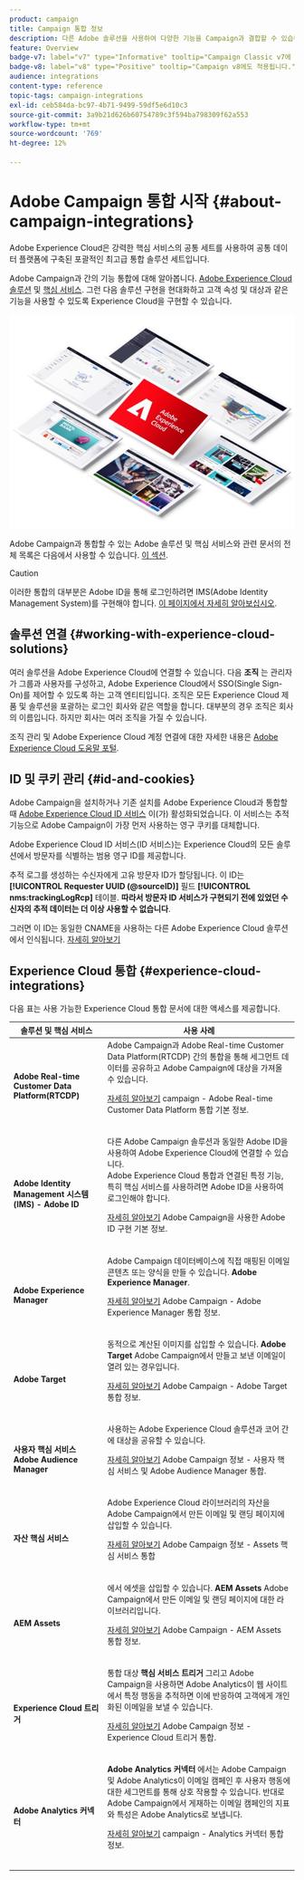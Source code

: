```yaml
---
product: campaign
title: Campaign 통합 정보
description: 다른 Adobe 솔루션을 사용하여 다양한 기능을 Campaign과 결합할 수 있습니다
feature: Overview
badge-v7: label="v7" type="Informative" tooltip="Campaign Classic v7에 적용"
badge-v8: label="v8" type="Positive" tooltip="Campaign v8에도 적용됩니다."
audience: integrations
content-type: reference
topic-tags: campaign-integrations
exl-id: ceb584da-bc97-4b71-9499-59df5e6d10c3
source-git-commit: 3a9b21d626b60754789c3f594ba798309f62a553
workflow-type: tm+mt
source-wordcount: '769'
ht-degree: 12%

---
```


# Adobe Campaign 통합 시작 {#about-campaign-integrations}



Adobe Experience Cloud은 강력한 핵심 서비스의 공통 세트를 사용하여 공통 데이터 플랫폼에 구축된 포괄적인 최고급 통합 솔루션 세트입니다.

Adobe Campaign과 간의 기능 통합에 대해 알아봅니다. [Adobe Experience Cloud 솔루션](https://experienceleague.adobe.com/docs/core-services/interface/marketing-cloud-integrations.html) 및 [핵심 서비스](https://experienceleague.adobe.com/docs/core-services/interface/about-core-services/core-services.html). 그런 다음 솔루션 구현을 현대화하고 고객 속성 및 대상과 같은 기능을 사용할 수 있도록 Experience Cloud을 구현할 수 있습니다.

![](assets/ExCloud-solutions.png)

Adobe Campaign과 통합할 수 있는 Adobe 솔루션 및 핵심 서비스와 관련 문서의 전체 목록은 다음에서 사용할 수 있습니다. [이 섹션](#experience-cloud-integrations).

>[!CAUTION]
>
>이러한 통합의 대부분은 Adobe ID을 통해 로그인하려면 IMS(Adobe Identity Management System)를 구현해야 합니다. [이 페이지에서 자세히 알아보십시오](../../integrations/using/about-adobe-id.md).
>

## 솔루션 연결 {#working-with-experience-cloud-solutions}

여러 솔루션을 Adobe Experience Cloud에 연결할 수 있습니다. 다음 **조직** 는 관리자가 그룹과 사용자를 구성하고, Adobe Experience Cloud에서 SSO(Single Sign-On)를 제어할 수 있도록 하는 고객 엔티티입니다. 조직은 모든 Experience Cloud 제품 및 솔루션을 포괄하는 로그인 회사와 같은 역할을 합니다. 대부분의 경우 조직은 회사의 이름입니다. 하지만 회사는 여러 조직을 가질 수 있습니다.

조직 관리 및 Adobe Experience Cloud 계정 연결에 대한 자세한 내용은 [Adobe Experience Cloud 도움말 포털](https://experienceleague.adobe.com/docs/core-services/interface/manage-users-and-products/organizations.html).

## ID 및 쿠키 관리 {#id-and-cookies}

Adobe Campaign을 설치하거나 기존 설치를 Adobe Experience Cloud과 통합할 때 [Adobe Experience Cloud ID 서비스](https://experienceleague.adobe.com/docs/id-service/using/home.html) 이(가) 활성화되었습니다. 이 서비스는 추적 기능으로 Adobe Campaign이 가장 먼저 사용하는 영구 쿠키를 대체합니다.

Adobe Experience Cloud ID 서비스(ID 서비스)는 Experience Cloud의 모든 솔루션에서 방문자를 식별하는 범용 영구 ID를 제공합니다.

추적 로그를 생성하는 수신자에게 고유 방문자 ID가 할당됩니다. 이 ID는 **[!UICONTROL Requester UUID (@sourceID)]** 필드 **[!UICONTROL nms:trackingLogRcp]** 테이블. **따라서 방문자 ID 서비스가 구현되기 전에 있었던 수신자의 추적 데이터는 더 이상 사용할 수 없습니다**.

그러면 이 ID는 동일한 CNAME을 사용하는 다른 Adobe Experience Cloud 솔루션에서 인식됩니다. [자세히 알아보기](https://experienceleague.adobe.com/docs/id-service/using/reference/analytics-reference/cname.html)

## Experience Cloud 통합 {#experience-cloud-integrations}

다음 표는 사용 가능한 Experience Cloud 통합 문서에 대한 액세스를 제공합니다.

<table> 
 <thead> 
  <tr> 
   <th> 솔루션 및 핵심 서비스<br /> </th> 
   <th> 사용 사례<br /> </th> 
  </tr> 
 </thead> 
 <tbody> 
  <tr> 
   <td> <strong>Adobe Real-time Customer Data Platform(RTCDP)</strong><br /> </td> 
   <td> Adobe Campaign과 Adobe Real-time Customer Data Platform(RTCDP) 간의 통합을 통해 세그먼트 데이터를 공유하고 Adobe Campaign에 대상을 가져올 수 있습니다.<br /> <p><a href="../../integrations/using/get-started-sources-destinations.md">자세히 알아보기</a> campaign - Adobe Real-time Customer Data Platform 통합 기본 정보.</p><br /> </td> 
  </tr> 
  <tr> 
   <td> <strong>Adobe Identity Management 시스템(IMS) - Adobe ID</strong><br /> </td> 
   <td> 다른 Adobe Campaign 솔루션과 동일한 Adobe ID을 사용하여 Adobe Experience Cloud에 연결할 수 있습니다.<br /> Adobe Experience Cloud 통합과 연결된 특정 기능, 특히 핵심 서비스를 사용하려면 Adobe ID을 사용하여 로그인해야 합니다.<br /> <p><a href="../../integrations/using/about-adobe-id.md">자세히 알아보기</a> Adobe Campaign을 사용한 Adobe ID 구현 기본 정보.</p><br /> </td> 
  </tr> 
  <tr> 
   <td> <strong>Adobe Experience Manager</strong><br /> </td> 
   <td> Adobe Campaign 데이터베이스에 직접 매핑된 이메일 콘텐츠 또는 양식을 만들 수 있습니다. <strong>Adobe Experience Manager</strong>.<br /> <p><a href="../../integrations/using/about-adobe-experience-manager.md">자세히 알아보기</a> Adobe Campaign - Adobe Experience Manager 통합 정보.</p><br /> </td> 
  </tr> 
  <tr> 
   <td> <strong>Adobe Target</strong><br /> </td> 
   <td> 동적으로 계산된 이미지를 삽입할 수 있습니다. <strong>Adobe Target</strong> Adobe Campaign에서 만들고 보낸 이메일이 열려 있는 경우입니다.<br /> <p><a href="../../integrations/using/integrating-with-adobe-target.md">자세히 알아보기</a> Adobe Campaign - Adobe Target 통합 정보.</p><br /> </td> 
  </tr> 
  <tr> 
   <td> <strong>사용자 핵심 서비스</strong><br /> <strong>Adobe Audience Manager</strong><br /> </td> 
   <td> 사용하는 Adobe Experience Cloud 솔루션과 코어 간에 대상을 공유할 수 있습니다.<br /> <p><a href="../../integrations/using/sharing-audiences-with-adobe-experience-cloud.md">자세히 알아보기</a> Adobe Campaign 정보 - 사용자 핵심 서비스 및 Adobe Audience Manager 통합.</p><br /> </td> 
  </tr> 
  <tr> 
   <td> <strong>자산 핵심 서비스</strong><br /> </td> 
   <td> Adobe Experience Cloud 라이브러리의 자산을 Adobe Campaign에서 만든 이메일 및 랜딩 페이지에 삽입할 수 있습니다.<br /> <p><a href="../../integrations/using/configuring-access-to-assets.md#integrating-with-experience-cloud-assets">자세히 알아보기</a> Adobe Campaign 정보 - Assets 핵심 서비스 통합</p><br /> </td> 
  </tr> 
  <tr> 
   <td> <strong>AEM Assets</strong><br /> </td> 
   <td> 에서 에셋을 삽입할 수 있습니다. <strong>AEM Assets</strong> Adobe Campaign에서 만든 이메일 및 랜딩 페이지에 대한 라이브러리입니다.<br /> <p><a href="../../integrations/using/configuring-access-to-assets.md#integrating-with-aem-assets">자세히 알아보기</a> Adobe Campaign - AEM Assets 통합 정보.</p><br /> </td> 
  </tr> 
  <tr> 
   <td> <strong>Experience Cloud 트리거</strong><br /> </td> 
   <td> 통합 대상 <strong>핵심 서비스 트리거</strong> 그리고 Adobe Campaign을 사용하면 Adobe Analytics이 웹 사이트에서 특정 행동을 추적하면 이에 반응하여 고객에게 개인화된 이메일을 보낼 수 있습니다.<br /> <p><a href="https://helpx.adobe.com/kr/campaign/kb/triggers-and-campaign.html">자세히 알아보기</a> Adobe Campaign 정보 - Experience Cloud 트리거 통합.</p><br /> </td> 
  </tr> 
  <tr> 
   <td> <strong>Adobe Analytics 커넥터</strong><br /> </td> 
   <td> <strong>Adobe Analytics 커넥터</strong> 에서는 Adobe Campaign 및 Adobe Analytics이 이메일 캠페인 후 사용자 행동에 대한 세그먼트를 통해 상호 작용할 수 있습니다. 반대로 Adobe Campaign에서 게재하는 이메일 캠페인의 지표와 특성은 Adobe Analytics로 보냅니다. <br /> <p><a href="../../platform/using/adobe-analytics-connector.md">자세히 알아보기</a> campaign - Analytics 커넥터 통합 정보.</p><br /> </td> 
  </tr> 
 </tbody> 
</table>
